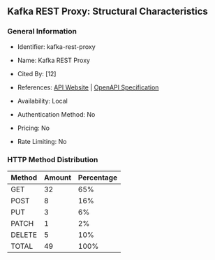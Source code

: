 ## Kafka REST Proxy: Structural Characteristics

### General Information

- Identifier: kafka-rest-proxy

- Name: Kafka REST Proxy

- Cited By: [12]

- References: [API Website](https://github.com/confluentinc/kafka-rest) | [OpenAPI Specification](https://github.com/confluentinc/kafka-rest/blob/master/api/v3/openapi.yaml)

- Availability: Local

- Authentication Method: No

- Pricing: No

- Rate Limiting: No

### HTTP Method Distribution

| Method | Amount | Percentage |
|--------|--------|------------|
| GET | 32 | 65% |
| POST | 8 | 16% |
| PUT | 3 | 6% |
| PATCH | 1 | 2% |
| DELETE | 5 | 10% |
| TOTAL | 49 | 100% |
